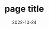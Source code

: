 ---
date: "2022-10-24"
weight: 80
title: "page title"
bgimg: 
    alt: "Sweet couple"
    src: "couple.webp"
---